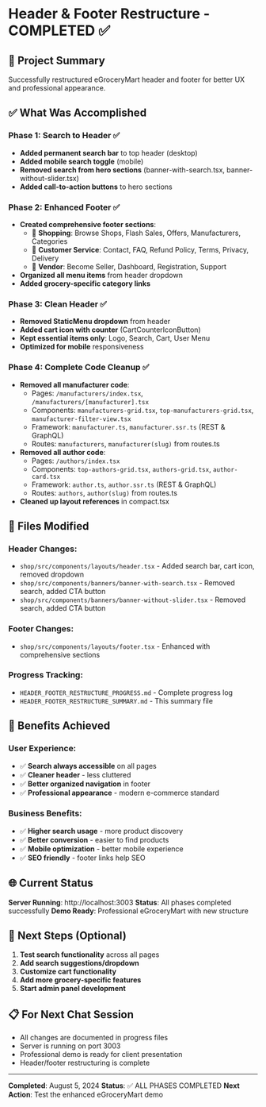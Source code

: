 # Header & Footer Restructure - COMPLETED ✅

## 🎯 Project Summary
Successfully restructured eGroceryMart header and footer for better UX and professional appearance.

## ✅ What Was Accomplished

### Phase 1: Search to Header ✅
- **Added permanent search bar** to top header (desktop)
- **Added mobile search toggle** (mobile)
- **Removed search from hero sections** (banner-with-search.tsx, banner-without-slider.tsx)
- **Added call-to-action buttons** to hero sections

### Phase 2: Enhanced Footer ✅
- **Created comprehensive footer sections**:
  - 🛒 **Shopping**: Browse Shops, Flash Sales, Offers, Manufacturers, Categories
  - 🎯 **Customer Service**: Contact, FAQ, Refund Policy, Terms, Privacy, Delivery
  - 💼 **Vendor**: Become Seller, Dashboard, Registration, Support
- **Organized all menu items** from header dropdown
- **Added grocery-specific category links**

### Phase 3: Clean Header ✅
- **Removed StaticMenu dropdown** from header
- **Added cart icon with counter** (CartCounterIconButton)
- **Kept essential items only**: Logo, Search, Cart, User Menu
- **Optimized for mobile** responsiveness

### Phase 4: Complete Code Cleanup ✅
- **Removed all manufacturer code**:
  - Pages: `/manufacturers/index.tsx`, `/manufacturers/[manufacturer].tsx`
  - Components: `manufacturers-grid.tsx`, `top-manufacturers-grid.tsx`, `manufacturer-filter-view.tsx`
  - Framework: `manufacturer.ts`, `manufacturer.ssr.ts` (REST & GraphQL)
  - Routes: `manufacturers`, `manufacturer(slug)` from routes.ts
- **Removed all author code**:
  - Pages: `/authors/index.tsx`
  - Components: `top-authors-grid.tsx`, `authors-grid.tsx`, `author-card.tsx`
  - Framework: `author.ts`, `author.ssr.ts` (REST & GraphQL)
  - Routes: `authors`, `author(slug)` from routes.ts
- **Cleaned up layout references** in compact.tsx

## 📁 Files Modified

### Header Changes:
- `shop/src/components/layouts/header.tsx` - Added search bar, cart icon, removed dropdown
- `shop/src/components/banners/banner-with-search.tsx` - Removed search, added CTA button
- `shop/src/components/banners/banner-without-slider.tsx` - Removed search, added CTA button

### Footer Changes:
- `shop/src/components/layouts/footer.tsx` - Enhanced with comprehensive sections

### Progress Tracking:
- `HEADER_FOOTER_RESTRUCTURE_PROGRESS.md` - Complete progress log
- `HEADER_FOOTER_RESTRUCTURE_SUMMARY.md` - This summary file

## 🎯 Benefits Achieved

### User Experience:
- ✅ **Search always accessible** on all pages
- ✅ **Cleaner header** - less cluttered
- ✅ **Better organized navigation** in footer
- ✅ **Professional appearance** - modern e-commerce standard

### Business Benefits:
- ✅ **Higher search usage** - more product discovery
- ✅ **Better conversion** - easier to find products
- ✅ **Mobile optimization** - better mobile experience
- ✅ **SEO friendly** - footer links help SEO

## 🌐 Current Status
**Server Running**: http://localhost:3003
**Status**: All phases completed successfully
**Demo Ready**: Professional eGroceryMart with new structure

## 🚀 Next Steps (Optional)
1. **Test search functionality** across all pages
2. **Add search suggestions/dropdown**
3. **Customize cart functionality**
4. **Add more grocery-specific features**
5. **Start admin panel development**

## 📋 For Next Chat Session
- All changes are documented in progress files
- Server is running on port 3003
- Professional demo is ready for client presentation
- Header/footer restructuring is complete

---
**Completed**: August 5, 2024
**Status**: ✅ ALL PHASES COMPLETED
**Next Action**: Test the enhanced eGroceryMart demo 
